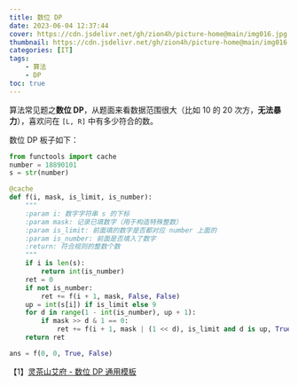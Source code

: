 ```yaml
---
title: 数位 DP
date: 2023-06-04 12:37:44
cover: https://cdn.jsdelivr.net/gh/zion4h/picture-home@main/img016.jpg
thumbnail: https://cdn.jsdelivr.net/gh/zion4h/picture-home@main/img016.jpg
categories: [IT]
tags:
    - 算法
    - DP
toc: true
---
```

算法常见题之**数位 DP**，从题面来看数据范围很大（比如 10 的 20 次方，**无法暴力**），喜欢问在 `[L, R]` 中有多少符合的数。
<!--more-->
数位 DP 板子如下：

```python
from functools import cache
number = 18890101
s = str(number)

@cache
def f(i, mask, is_limit, is_number):
    """
    :param i: 数字字符串 s 的下标
    :param mask: 记录已填数字（用于构造特殊整数）
    :param is_limit: 前面填的数字是否都对应 number 上面的
    :param is_number: 前面是否填入了数字
    :return: 符合规则的整数个数
    """
    if i is len(s):
        return int(is_number)
    ret = 0
    if not is_number:
        ret += f(i + 1, mask, False, False)
    up = int(s[i]) if is_limit else 9
    for d in range(1 - int(is_number), up + 1):
        if mask >> d & 1 == 0:
            ret += f(i + 1, mask | (1 << d), is_limit and d is up, True)
    return ret

ans = f(0, 0, True, False)
```

【1】[灵茶山艾府 - 数位 DP 通用模板](https://www.bilibili.com/video/BV1rS4y1s721/?spm_id_from=333.337.search-card.all.click&vd_source=e36f47f043068554931919060ccd92ef)
